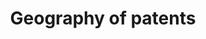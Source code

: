 ---
layout: default
citation: Petralia, S., Balland, PA. & Rigby, D. Unveiling the geography of historical
  patents in the United States from 1836 to 1975. Sci Data 3, 160074 (2016). https://doi.org/10.1038/sdata.2016.74
description: ''
documentation: https://www.nature.com/articles/sdata201674#MOESM51
doi: 'doi:10.7910/DVN/BPC15W '
location: https://dataverse.harvard.edu/dataset.xhtml?persistentId=doi:10.7910/DVN/BPC15W
shortname: patent_geography
timeframe: 1836-1975
title: Geography of patents
uuid: f9127a91-85f3-483d-a817-437671875d56
---